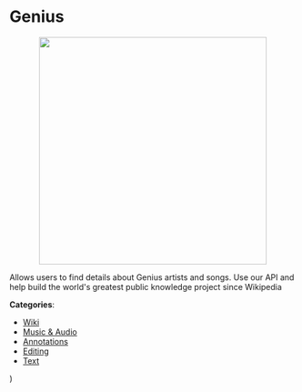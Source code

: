 # Genius
<p align="center">
    <img width="400" src="https://raw.githubusercontent.com/apis-list/apis-list/apis/genius/logo_256x256.png" />
</p>

Allows users to find details about Genius artists and songs. Use our API and help build the world's greatest public knowledge project since Wikipedia



**Categories**:
- [Wiki](https://github.com/apis-list/apis-list#wiki)
- [Music & Audio](https://github.com/apis-list/apis-list#music-and-audio)
- [Annotations](https://github.com/apis-list/apis-list#annotations)
- [Editing](https://github.com/apis-list/apis-list#editing)
- [Text](https://github.com/apis-list/apis-list#text)



)



